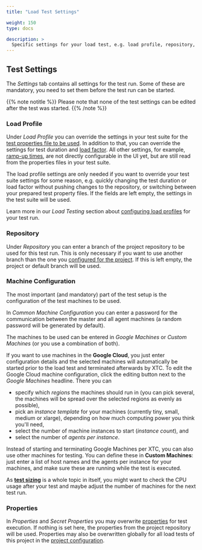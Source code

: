 ```yaml
---
title: "Load Test Settings"

weight: 150
type: docs

description: >
  Specific settings for your load test, e.g. load profile, repository, machine configuration, and more.
---
```


## Test Settings

The _Settings_ tab contains all settings for the test run. Some of these are mandatory, you need to set them before the test run can be started.

{{% note notitle %}}
Please note that none of the test settings can be edited after the test was started.
{{% /note %}}


### Load Profile

Under _Load Profile_ you can override the settings in your test suite for the [test properties file to be used](../../../load-testing/manual/480-test-suite-configuration/#test-properties-file). In addition to that, you can override the settings for test duration and [load factor](../../../load-testing/manual/470-load-configuration/#load-factor). All other settings, for example, [ramp-up times](../../../load-testing/manual/470-load-configuration/#ramp-up-load-profile), are not directly configurable in the UI yet, but are still read from the properties files in your test suite.

The load profile settings are only needed if you want to override your test suite settings for some reason, e.g. quickly changing the test duration or load factor without pushing changes to the repository, or switching between your prepared test property files. If the fields are left empty, the settings in the test suite will be used.

Learn more in our _Load Testing_ section about [configuring load profiles](../../../load-testing/manual/470-load-configuration) for your test run.

### Repository

Under _Repository_ you can enter a branch of the project repository to be used for this test run. This is only necessary if you want to use another branch than the one you [configured for the project](../../060-project-configuration/#repository). If this is left empty, the project or default branch will be used.

### Machine Configuration

The most important (and mandatory) part of the test setup is the configuration of the test machines to be used. 

In _Common Machine Configuration_ you can enter a password for the communication between the master and all agent machines (a random password will be generated by default).

The machines to be used can be entered in _Google Machines_ or _Custom Machines_ (or you use a combination of both). 

If you want to use machines in the **Google Cloud**, you just enter configuration details and the selected machines will automatically be started prior to the load test and terminated afterwards by XTC. To edit the Google Cloud machine configuration, click the editing button next to the _Google Machines_ headline. There you can
* specify which _regions_ the machines should run in (you can pick several, the machines will be spread over the selected regions as evenly as possible), 
* pick an _instance template_ for your machines (currently tiny, small, medium or xlarge), depending on how much computing power you think you'll need,
* select the number of machine instances to start (_instance count_), and
* select the number of _agents per instance_.

Instead of starting and terminating Google Machines per XTC, you can also use other machines for testing. You can define these in **Custom Machines**: just enter a list of host names and the agents per instance for your machines, and make sure these are running while the test is executed. 

As **[test sizing](../../../load-testing/how-tos/test-sizing/)** is a whole topic in itself, you might want to check the CPU usage after your test and maybe adjust the number of machines for the next test run.

### Properties
In _Properties_ and _Secret Properties_ you may overwrite [properties](../../../load-testing/manual/480-test-suite-configuration/) for test execution. If nothing is set here, the properties from the project repository will be used. Properties may also be overwritten globally for all load tests of this project in the [project configuration](../120-load-project-configuration/#properties).